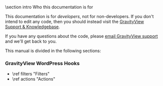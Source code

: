 \section intro Who this documentation is for

This documentation is for _developers_, not for non-developers. If you don't intend to edit any code, then you should instead visit the [GravityView Support & Knowledgebase](https://docs.gravitykit.com).

If you have any questions about the code, please [email GravityView support](mailto:support@gravitykit.com) and we'll get back to you.

This manual is divided in the following sections:

### GravityView WordPress Hooks

- \ref filters "Filters"
- \ref actions "Actions"